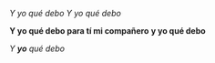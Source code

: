 *Y yo qué debo*
_Y yo qué debo_

**Y yo qué debo para tí mi compañero**
__y yo qué debo__

_Y **yo** qué debo_
